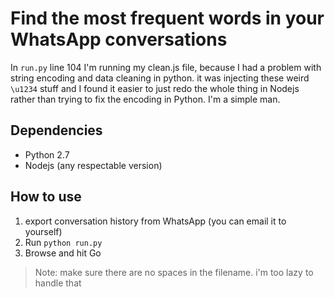 # Find the most frequent words in your WhatsApp conversations

In ```run.py``` line 104 I'm running my clean.js file, because I had a problem with string encoding and data cleaning in python. it was injecting these weird ```\u1234``` stuff and I found it easier to just redo the whole thing in Nodejs rather than trying to fix the encoding in Python. I'm a simple man.

## Dependencies
* Python 2.7 
* Nodejs (any respectable version)

## How to use
1. export conversation history from WhatsApp (you can email it to yourself)
2. Run ```python run.py```
3. Browse and hit Go


> Note: make sure there are no spaces in the filename. i'm too lazy to handle that
